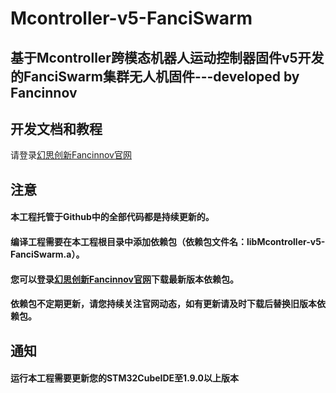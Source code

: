 # Mcontroller-v5-FanciSwarm
 
## 基于Mcontroller跨模态机器人运动控制器固件v5开发的FanciSwarm集群无人机固件---developed by Fancinnov

## 开发文档和教程
请登录[幻思创新Fancinnov官网](https://www.fancinnov.com/FanciSwarm.html)

## 注意
#### 本工程托管于Github中的全部代码都是持续更新的。
#### 编译工程需要在本工程根目录中添加依赖包（依赖包文件名：libMcontroller-v5-FanciSwarm.a）。
#### 您可以登录[幻思创新Fancinnov官网](https://www.fancinnov.com/FanciSwarm.html)下载最新版本依赖包。
#### 依赖包不定期更新，请您持续关注官网动态，如有更新请及时下载后替换旧版本依赖包。

## 通知
#### 运行本工程需要更新您的STM32CubeIDE至1.9.0以上版本